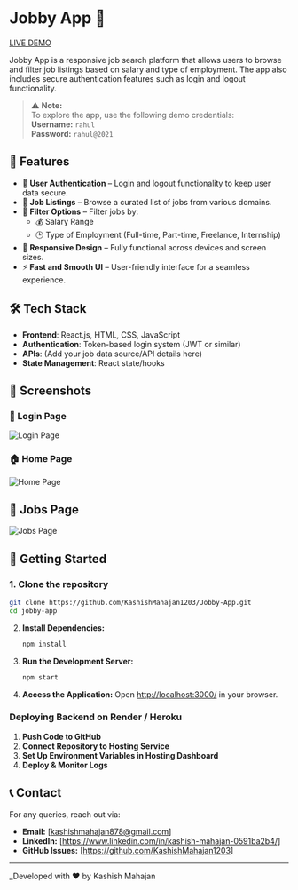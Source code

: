 # Jobby App 🚀
  [LIVE DEMO](https://jobby-app-12.netlify.app/login)


Jobby App is a responsive job search platform that allows users to browse and filter job listings based on salary and type of employment. The app also includes secure authentication features such as login and logout functionality.

> ⚠️ **Note:**  
> To explore the app, use the following demo credentials:  
> **Username:** `rahul`  
> **Password:** `rahul@2021`

## 🔑 Features

- 🔐 **User Authentication** – Login and logout functionality to keep user data secure.
- 💼 **Job Listings** – Browse a curated list of jobs from various domains.
- 🎯 **Filter Options** – Filter jobs by:
  - 💰 Salary Range
  - 🕒 Type of Employment (Full-time, Part-time, Freelance, Internship)
- 📱 **Responsive Design** – Fully functional across devices and screen sizes.
- ⚡ **Fast and Smooth UI** – User-friendly interface for a seamless experience.

## 🛠️ Tech Stack

- **Frontend**: React.js, HTML, CSS, JavaScript
- **Authentication**: Token-based login system (JWT or similar)
- **APIs**: (Add your job data source/API details here)
- **State Management**: React state/hooks

## 📸 Screenshots

### 🔐 Login Page
![Login Page](https://res.cloudinary.com/dfacldueh/image/upload/v1744183060/Screenshot_2025-04-09_124646_kjvns3.png)

### 🏠 Home Page
![Home Page](https://res.cloudinary.com/dfacldueh/image/upload/v1744183614/Screenshot_2025-04-09_124610_blx7bb.png)


## 💼 Jobs Page
![Jobs Page](https://res.cloudinary.com/dfacldueh/image/upload/v1744183694/Screenshot_2025-04-09_124630_uiedmz.png)



## 🚀 Getting Started

### 1. Clone the repository

```bash
git clone https://github.com/KashishMahajan1203/Jobby-App.git
cd jobby-app
```
2. **Install Dependencies:**
   ```sh
   npm install
   ```

3. **Run the Development Server:**
   ```sh
   npm start
   ```
4. **Access the Application:**
   Open [http://localhost:3000/](http://localhost:3000/) in your browser.

### Deploying Backend on Render / Heroku
1. **Push Code to GitHub**
2. **Connect Repository to Hosting Service**
3. **Set Up Environment Variables in Hosting Dashboard**
4. **Deploy & Monitor Logs**


## 📞 Contact
For any queries, reach out via:
- **Email:** [kashishmahajan878@gmail.com]
- **LinkedIn:** [https://www.linkedin.com/in/kashish-mahajan-0591ba2b4/]
- **GitHub Issues:** [https://github.com/KashishMahajan1203]

---
_Developed with ❤️ by Kashish Mahajan


